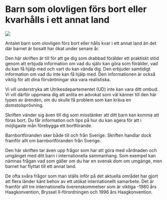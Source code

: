 # Barn som olovligen förs bort eller kvarhålls i ett annat land

![](/contentassets/f124b06336414532ae3e2d8e9556bd91/omslag-till-skriften-barn-som-olovligen-fors-bort-eller-kvarhalls-i-ett-annat-land/?width=150&quality=85)

Antalet barn som olovligen förs bort eller hålls kvar i ett annat land än det där barnet är bosatt har ökat under senare år.

Den här skriften är till för att ge dig som drabbad förälder ett praktiskt stöd genom att erbjuda information om vad du själv kan göra som förälder, vad du kan få hjälp med och vart du kan vända dig. Den erbjuder samtidigt information om vad du inte kan få hjälp med. Den informationen är också viktig för att dina förväntningar ska vara realistiska.

Vi vill understryka att Utrikesdepartementet (UD) inte kan vara ditt ombud. Vi vill därför uppmana dig att anlita en advokat som väl känner till den här typen av ärenden, om du skulle få problem som kan kräva en domstolsprövning.

Skriften vänder sig även till dig som misstänker att ditt barn kan komma att föras bort. Du får information och tips på hur du kan agera för att i möjligaste mån förebygga ett bortförande.

Barnbortföranden sker både till och från Sverige. Skriften handlar dock framför allt om barnbortföranden från Sverige.

Den här skriften tar även upp frågor som har att göra med vårdnaden och umgänget med ditt barn i internationella sammanhang. Som exempel kan nämnas frågan vad som gäller om du har en svensk dom om umgänge, men barnet har flyttat till ett annat land.

De ofta svåra frågor som man ställs inför på det aktuella området har gjort att flera länder känt behov av ett utökat internationellt samarbete. Det är framför allt tre internationella överenskommelser som är viktiga -1980 års Haagkonvention, Bryssel II-förordningen och 1996 års Haagkonvention.
